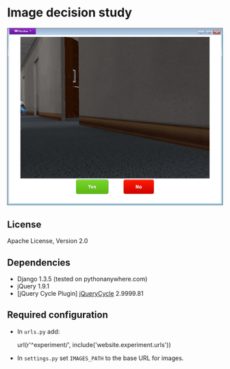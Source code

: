Image decision study
====================

![Screenshot](/screenshots/screenshot_1.png "Screenshot")

License
-------
Apache License, Version 2.0

Dependencies
-------
  - Django 1.3.5 (tested on pythonanywhere.com)
  - jQuery 1.9.1
  - [jQuery Cycle Plugin] [jQueryCycle] 2.9999.81 
  
Required configuration
-------
  - In ```urls.py``` add:

    url(r'^experiment/', include('website.experiment.urls'))
    
  - In ```settings.py``` set ```IMAGES_PATH``` to the base URL for images.

 

  [jQueryCycle]: http://jquery.malsup.com/cycle/